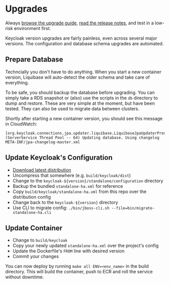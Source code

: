 # Upgrades

Always [browse the upgrade guide](https://www.keycloak.org/docs/latest/upgrading/index.html),
[read the release notes](https://www.keycloak.org/docs/latest/release_notes),
and test in a low-risk environment first.

Keycloak version upgrades are fairly painless, even across several major
versions. The configuration and database schema upgrades are automated.

## Prepare Database

Techncially you don't have to do anything. When you start a new container version,
Liquibase will auto-detect the older schema and take care of everything.

To be safe, you should backup the database before upgrading. You can simply
take a RDS snapshot or (also) use the scripts in the `db` directory to dump
and restore. These are very simple at the moment, but have been tested.
They can also be used to migrate data between clusters.

Shortly after starting a new container version, you should see this message in CloudWatch:

```console
[org.keycloak.connections.jpa.updater.liquibase.LiquibaseJpaUpdaterProvider] (ServerService Thread Pool -- 64) Updating database. Using changelog META-INF/jpa-changelog-master.xml
```

## Update Keycloak's Configuration

- [Download latest distribution](https://www.keycloak.org/downloads.html)
- Uncompress that somewhere (e.g. `build/keycloak/dist`)
- Change to the `keycloak-${version}/standalone/configuration` directory
- Backup the bundled `standalone-ha.xml` for reference
- Copy `build/keycloak/standalone-ha.xml` from this repo over the distribution config
- Change back to the `keycloak-${version}` directory
- Use CLI to migrate config: `./bin/jboss-cli.sh --file=bin/migrate-standalone-ha.cli`

## Update Container

- Change to `build/keycloak`
- Copy your newly updated `standalone-ha.xml` over the project's config
- Update the Dockerfile's `FROM` line with desired version
- Commit your changes

You can now deploy by running `make all ENV=<env_name>` in the build directory.
This will build the container, push to ECR and roll the service without downtime.
